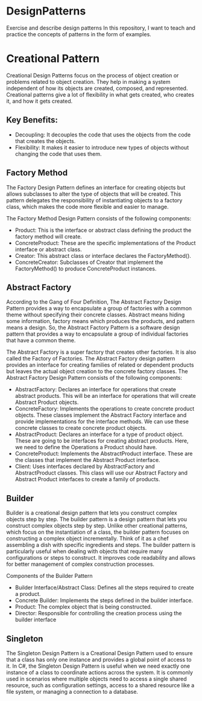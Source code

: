 # DesignPatterns
Exercise and describe design patterns
In this repository, I want to teach and practice the concepts of patterns in the form of examples.

# Creational Pattern
Creational Design Patterns focus on the process of object creation or problems related to object creation. They help in making a system independent of how its objects are created, composed, and represented. Creational patterns give a lot of flexibility in what gets created, who creates it, and how it gets created.
## Key Benefits:
* Decoupling: It decouples the code that uses the objects from the code that creates the objects.
* Flexibility: It makes it easier to introduce new types of objects without changing the code that uses them.
## Factory Method
The Factory Design Pattern defines an interface for creating objects but allows subclasses to alter the type of objects that will be created. This pattern delegates the responsibility of instantiating objects to a factory class, which makes the code more flexible and easier to manage.

The Factory Method Design Pattern consists of the following components:

* Product: This is the interface or abstract class defining the product the factory method will create.
* ConcreteProduct: These are the specific implementations of the Product interface or abstract class.
* Creator: This abstract class or interface declares the FactoryMethod().
* ConcreteCreator: Subclasses of Creator that implement the FactoryMethod() to produce ConcreteProduct instances.

## Abstract Factory
According to the Gang of Four Definition, The Abstract Factory Design Pattern provides a way to encapsulate a group of factories with a common theme without specifying their concrete classes.
Abstract means hiding some information, factory means which produces the products, and pattern means a design. So, the Abstract Factory Pattern is a software design pattern that provides a way to encapsulate a group of individual factories that have a common theme.

The Abstract Factory is a super factory that creates other factories. It is also called the Factory of Factories. The Abstract Factory design pattern provides an interface for creating families of related or dependent products but leaves the actual object creation to the concrete factory classes.
The Abstract Factory Design Pattern consists of the following components:

* AbstractFactory: Declares an interface for operations that create abstract products. This will be an interface for operations that will create Abstract Product objects.
* ConcreteFactory: Implements the operations to create concrete product objects. These classes implement the Abstract Factory interface and provide implementations for the interface methods. We can use these concrete classes to create concrete product objects.
* AbstractProduct: Declares an interface for a type of product object. These are going to be interfaces for creating abstract products. Here, we need to define the Operations a Product should have.
* ConcreteProduct: Implements the AbstractProduct interface. These are the classes that implement the Abstract Product interface.
* Client: Uses interfaces declared by AbstractFactory and AbstractProduct classes. This class will use our Abstract Factory and Abstract Product interfaces to create a family of products.

## Builder
Builder is a creational design pattern that lets you construct complex objects step by step.
The builder pattern is a design pattern that lets you construct complex objects step by step. Unlike other creational patterns, which focus on the instantiation of a class, the builder pattern focuses on constructing a complex object incrementally. Think of it as a chef assembling a dish with specific ingredients and steps.
The builder pattern is particularly useful when dealing with objects that require many configurations or steps to construct. It improves code readability and allows for better management of complex construction processes.

Components of the Builder Pattern
* Builder Interface/Abstract Class: Defines all the steps required to create a product.
* Concrete Builder: Implements the steps defined in the builder interface.
* Product: The complex object that is being constructed.
* Director: Responsible for controlling the creation process using the builder interface

## Singleton
The Singleton Design Pattern is a Creational Design Pattern used to ensure that a class has only one instance and provides a global point of access to it. In C#, the Singleton Design Pattern is useful when we need exactly one instance of a class to coordinate actions across the system. It is commonly used in scenarios where multiple objects need to access a single shared resource, such as configuration settings, access to a shared resource like a file system, or managing a connection to a database.
